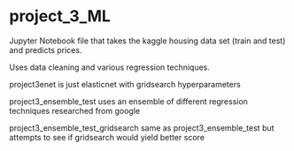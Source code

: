 # project_3_ML

Jupyter Notebook file that takes the kaggle housing data set (train and test) and predicts prices.

Uses data cleaning and various regression techniques.

project3enet is just elasticnet with gridsearch hyperparameters

project3_ensemble_test uses an ensemble of different regression techniques researched from google

project3_ensemble_test_gridsearch same as project3_ensemble_test but attempts to see if gridsearch would yield better score
